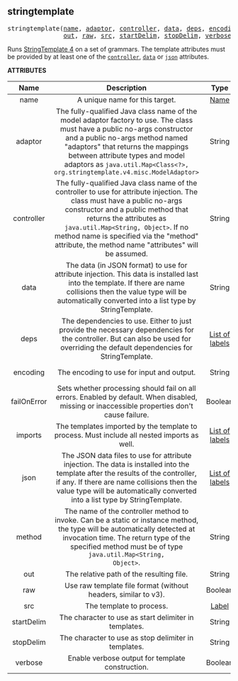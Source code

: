 <!-- Generated with Stardoc: http://skydoc.bazel.build -->

<a name="#stringtemplate"></a>

## stringtemplate

<pre>
stringtemplate(<a href="#stringtemplate-name">name</a>, <a href="#stringtemplate-adaptor">adaptor</a>, <a href="#stringtemplate-controller">controller</a>, <a href="#stringtemplate-data">data</a>, <a href="#stringtemplate-deps">deps</a>, <a href="#stringtemplate-encoding">encoding</a>, <a href="#stringtemplate-failOnError">failOnError</a>, <a href="#stringtemplate-imports">imports</a>, <a href="#stringtemplate-json">json</a>, <a href="#stringtemplate-method">method</a>,
               <a href="#stringtemplate-out">out</a>, <a href="#stringtemplate-raw">raw</a>, <a href="#stringtemplate-src">src</a>, <a href="#stringtemplate-startDelim">startDelim</a>, <a href="#stringtemplate-stopDelim">stopDelim</a>, <a href="#stringtemplate-verbose">verbose</a>)
</pre>

Runs [StringTemplate 4](https://www.stringtemplate.org/) on a set of grammars.
The template attributes must be provided by at least one of the [`controller`](#stringtemplate-controller),
[`data`](#stringtemplate-data) or [`json`](#stringtemplate-json) attributes.


**ATTRIBUTES**


| Name  | Description | Type | Mandatory | Default |
| :-------------: | :-------------: | :-------------: | :-------------: | :-------------: |
| name |  A unique name for this target.   | <a href="https://bazel.build/docs/build-ref.html#name">Name</a> | required |  |
| adaptor |  The fully-qualified Java class name of the                                 model adaptor factory to use.                                 The class must have a public no-args constructor and a                                 public no-args method named &quot;adaptors&quot; that                                 returns the mappings between attribute types and model                                 adaptors as                                 <code>java.util.Map&lt;Class&lt;?&gt;, org.stringtemplate.v4.misc.ModelAdaptor&gt;</code>   | String | optional | "" |
| controller |  The fully-qualified Java class name of the                                 controller to use for attribute injection.                                 The class must have a public no-args constructor and a                                 public method that returns the attributes as                                 <code>java.util.Map&lt;String, Object&gt;</code>. If no                                 method name is specified via the &quot;method&quot;                                 attribute, the method name &quot;attributes&quot; will be                                 assumed.   | String | optional | "" |
| data |  The data (in JSON format) to use for attribute injection.                                 This data is installed last into the template. If                                 there are name collisions then the value type                                 will be automatically converted into a list type by                                 StringTemplate.   | String | optional | "" |
| deps |  The dependencies to use. Either to just provide                                 the necessary dependencies for the controller. But can                                 also be used for overriding the default                                 dependencies for StringTemplate.   | <a href="https://bazel.build/docs/build-ref.html#labels">List of labels</a> | optional | [] |
| encoding |  The encoding to use for input and output.   | String | optional | "UTF-8" |
| failOnError |  Sets whether processing should fail on all errors.                             Enabled by default. When disabled, missing or inaccessible                             properties don't cause failure.   | Boolean | optional | True |
| imports |  The templates imported by the template to process. Must                                 include all nested imports as well.   | <a href="https://bazel.build/docs/build-ref.html#labels">List of labels</a> | optional | [] |
| json |  The JSON data files to use for attribute injection.                                 The data is installed into the template after                                 the results of the controller, if any. If                                 there are name collisions then the value type                                 will be automatically converted into a list type by                                 StringTemplate.   | <a href="https://bazel.build/docs/build-ref.html#labels">List of labels</a> | optional | [] |
| method |  The name of the controller method to invoke.                                 Can be a static or instance method, the type will                                 be automatically detected at invocation time. The return type                                 of the specified method must be of type                                 <code>java.util.Map&lt;String, Object&gt;</code>.   | String | optional | "" |
| out |  The relative path of the resulting file.   | String | required |  |
| raw |  Use raw template file format (without headers, similar to v3).   | Boolean | optional | False |
| src |  The template to process.   | <a href="https://bazel.build/docs/build-ref.html#labels">Label</a> | required |  |
| startDelim |  The character to use as start delimiter in templates.   | String | optional | "<" |
| stopDelim |  The character to use as stop delimiter in templates.   | String | optional | ">" |
| verbose |  Enable verbose output for template construction.   | Boolean | optional | False |



